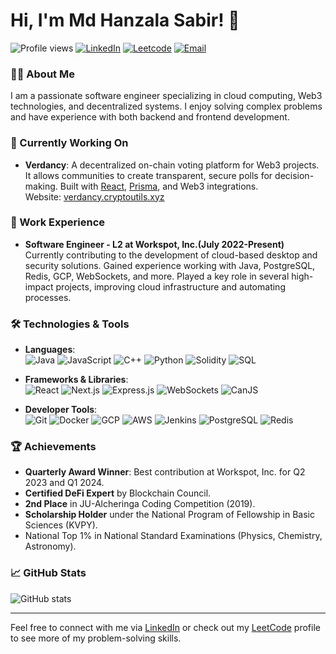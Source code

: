 # Hi, I'm Md Hanzala Sabir! 👋

![Profile views](https://komarev.com/ghpvc/?username=kinghanzala&color=blue) 
[![LinkedIn](https://img.shields.io/badge/LinkedIn-blue?style=flat-square&logo=linkedin)](https://www.linkedin.com/in/mdhanzalasabir/)
[![Leetcode](https://img.shields.io/badge/Leetcode-orange?style=flat-square&logo=leetcode)](https://leetcode.com/u/kingertugrul/)
[![Email](https://img.shields.io/badge/Email-red?style=flat-square&logo=gmail)](mailto:hanzala.sabir@gmail.com)

### 👨‍💻 About Me
I am a passionate software engineer specializing in cloud computing, Web3 technologies, and decentralized systems. I enjoy solving complex problems and have experience with both backend and frontend development. 

### 🌱 Currently Working On
- **Verdancy**: A decentralized on-chain voting platform for Web3 projects. It allows communities to create transparent, secure polls for decision-making. Built with [React](https://reactjs.org/), [Prisma](https://www.prisma.io/), and Web3 integrations.  
  Website: [verdancy.cryptoutils.xyz](https://verdancy.cryptoutils.xyz)

### 🏢 Work Experience
- **Software Engineer - L2 at Workspot, Inc.(July 2022-Present)**  
  Currently contributing to the development of cloud-based desktop and security solutions. Gained experience working with Java, PostgreSQL, Redis, GCP, WebSockets, and more. Played a key role in several high-impact projects, improving cloud infrastructure and automating processes.

### 🛠️ Technologies & Tools
- **Languages**:  
  ![Java](https://img.shields.io/badge/Java-%23ED8B00.svg?style=flat-square&logo=java&logoColor=white)
  ![JavaScript](https://img.shields.io/badge/JavaScript-%23323330.svg?style=flat-square&logo=javascript&logoColor=%23F7DF1E)
  ![C++](https://img.shields.io/badge/C++-%2300599C.svg?style=flat-square&logo=c%2B%2B&logoColor=white)
  ![Python](https://img.shields.io/badge/Python-%233776AB.svg?style=flat-square&logo=python&logoColor=white)
  ![Solidity](https://img.shields.io/badge/Solidity-%23363636.svg?style=flat-square&logo=solidity&logoColor=white)
  ![SQL](https://img.shields.io/badge/SQL-%2300f.svg?style=flat-square&logo=postgresql&logoColor=white)
  
- **Frameworks & Libraries**:  
  ![React](https://img.shields.io/badge/React-%2320232a.svg?style=flat-square&logo=react&logoColor=%2361DAFB)
  ![Next.js](https://img.shields.io/badge/Next.js-black?style=flat-square&logo=next.js&logoColor=white)
  ![Express.js](https://img.shields.io/badge/Express.js-%23404d59.svg?style=flat-square&logo=express&logoColor=%2361DAFB)
  ![WebSockets](https://img.shields.io/badge/WebSockets-%2306b.svg?style=flat-square&logo=websockets&logoColor=white)
  ![CanJS](https://img.shields.io/badge/CanJS-%23E44D27.svg?style=flat-square&logo=canjs&logoColor=white)
  
- **Developer Tools**:  
  ![Git](https://img.shields.io/badge/Git-%23F05033.svg?style=flat-square&logo=git&logoColor=white)
  ![Docker](https://img.shields.io/badge/Docker-%232496ED.svg?style=flat-square&logo=docker&logoColor=white)
  ![GCP](https://img.shields.io/badge/GCP-%234285F4.svg?style=flat-square&logo=google-cloud&logoColor=white)
  ![AWS](https://img.shields.io/badge/AWS-%23232F3E.svg?style=flat-square&logo=amazon-aws&logoColor=white)
  ![Jenkins](https://img.shields.io/badge/Jenkins-%23D24939.svg?style=flat-square&logo=jenkins&logoColor=white)
  ![PostgreSQL](https://img.shields.io/badge/PostgreSQL-%23336791.svg?style=flat-square&logo=postgresql&logoColor=white)
  ![Redis](https://img.shields.io/badge/Redis-%23DC382D.svg?style=flat-square&logo=redis&logoColor=white)

### 🏆 Achievements
- **Quarterly Award Winner**: Best contribution at Workspot, Inc. for Q2 2023 and Q1 2024.
- **Certified DeFi Expert** by Blockchain Council.
- **2nd Place** in JU-Alcheringa Coding Competition (2019).
- **Scholarship Holder** under the National Program of Fellowship in Basic Sciences (KVPY).
- National Top 1% in National Standard Examinations (Physics, Chemistry, Astronomy).

### 📈 GitHub Stats
![GitHub stats](https://github-readme-stats.vercel.app/api?username=kinghanzala&show_icons=true&theme=radical)

---

Feel free to connect with me via [LinkedIn](https://www.linkedin.com/in/mdhanzalasabir/) or check out my [LeetCode](https://leetcode.com/u/kingertugrul/) profile to see more of my problem-solving skills.
